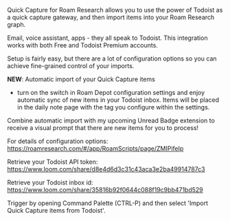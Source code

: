 Quick Capture for Roam Research allows you to use the power of Todoist as a quick capture gateway, and then import items into your Roam Research graph.

Email, voice assistant, apps - they all speak to Todoist. This integration works with both Free and Todoist Premium accounts.

Setup is fairly easy, but there are a lot of configuration options so you can achieve fine-grained control of your imports.

**NEW**:
Automatic import of your Quick Capture items 
- turn on the switch in Roam Depot configuration settings and enjoy automatic sync of new items in your Todoist inbox. Items will be placed in the daily note page with the tag you configure within the settings. 

Combine automatic import with my upcoming Unread Badge extension to receive a visual prompt that there are new items for you to process!

For details of configuration options:
https://roamresearch.com/#/app/RoamScripts/page/ZMIPifeIp

Retrieve your Todoist API token:
  https://www.loom.com/share/d8e4d6d3c31c43aca3e2ba49914787c3
  
Retrieve your Todoist inbox id:
  https://www.loom.com/share/35816b92f0644c088f19c9bb471bd529

Trigger by opening Command Palette (CTRL-P) and then select 'Import Quick Capture items from Todoist'.
